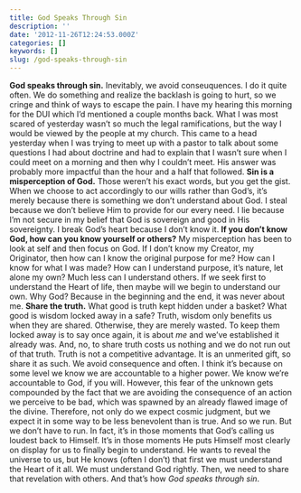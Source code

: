 ```yaml
---
title: God Speaks Through Sin
description: ''
date: '2012-11-26T12:24:53.000Z'
categories: []
keywords: []
slug: /god-speaks-through-sin
---
```

**God speaks through sin.** Inevitably, we avoid conseuquences. I do it quite often. We do something and realize the backlash is going to hurt, so we cringe and think of ways to escape the pain. I have my hearing this morning for the DUI which I’d mentioned a couple months back. What I was most scared of yesterday wasn’t so much the legal ramifications, but the way I would be viewed by the people at my church. This came to a head yesterday when I was trying to meet up with a pastor to talk about some questions I had about doctrine and had to explain that I wasn’t sure when I could meet on a morning and then why I couldn’t meet. His answer was probably more impactful than the hour and a half that followed.
**Sin is a misperception of God.** Those weren’t his exact words, but you get the gist. When we choose to act accordingly to our wills rather than God’s, it’s merely because there is something we don’t understand about God. I steal because we don’t believe Him to provide for our every need. I lie because I’m not secure in my belief that God is sovereign and good in His sovereignty. I break God’s heart because I don’t know it.
**If you don’t know God, how can you know yourself or others?** My misperception has been to look at self and then focus on God. If I don’t know my Creator, my Originator, then how can I know the original purpose for me? How can I know for what I was made? How can I understand purpose, it’s nature, let alone my own? Much less can I understand others. If we seek first to understand the Heart of life, then maybe will we begin to understand our own. Why God? Because in the beginning and the end, it was never about me.
**Share the truth.** What good is truth kept hidden under a basket? What good is wisdom locked away in a safe? Truth, wisdom only benefits us when they are shared. Otherwise, they are merely wasted. To keep them locked away is to say once again, it is about _me_ and we’ve established it already was. And, no, to share truth costs us nothing and we do not run out of that truth. Truth is not a competitive advantage. It is an unmerited gift, so share it as such.
We avoid consequence and often. I think it’s because on some level we know we are accountable to a higher power. We know we’re accountable to God, if you will. However, this fear of the unknown gets compounded by the fact that we are avoiding the consequence of an action we perceive to be bad, which was spawned by an already flawed image of the divine. Therefore, not only do we expect cosmic judgment, but we expect it in some way to be less benevolent than is true. And so we run. But we don’t have to run. In fact, it’s in those moments that God’s calling us loudest back to Himself. It’s in those moments He puts Himself most clearly on display for us to finally begin to understand. He wants to reveal the universe to us, but He knows (often I don’t) that first we must understand the Heart of it all. We must understand God rightly. Then, we need to share that revelation with others. And that’s how _God speaks through sin_.
